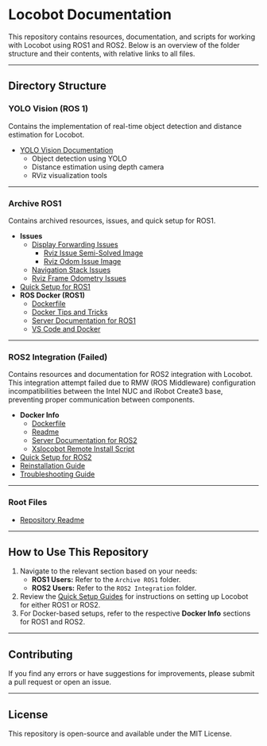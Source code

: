 # Locobot Documentation

This repository contains resources, documentation, and scripts for working with Locobot using ROS1 and ROS2. Below is an overview of the folder structure and their contents, with relative links to all files.

---

## Directory Structure

### YOLO Vision (ROS 1)
Contains the implementation of real-time object detection and distance estimation for Locobot.

- [YOLO Vision Documentation](./yolo_vision/readme.md)
  - Object detection using YOLO
  - Distance estimation using depth camera
  - RViz visualization tools

---

### Archive ROS1
Contains archived resources, issues, and quick setup for ROS1.

- **Issues**
  - [Display Forwarding Issues](./Archive%20ROS1/Issues/Display_Forwarding_Issues.md)
    - [Rviz Issue Semi-Solved Image](./Archive%20ROS1/Issues/images/Rviz_Issue_Semi_Solved.png)
    - [Rviz Odom Issue Image](./Archive%20ROS1/Issues/images/Rviz_Odom_Issue.png)
  - [Navigation Stack Issues](./Archive%20ROS1/Issues/Navigation_Stack_Issues.md)
  - [Rviz Frame Odometry Issues](./Archive%20ROS1/Issues/Rviz_Frame_Odometry_Issues.md)
- [Quick Setup for ROS1](./Archive%20ROS1/quick_setup_Ros1.md)
- **ROS Docker (ROS1)**
  - [Dockerfile](./Archive%20ROS1/Ros_Docker%20(ROS%201)/Dockerfile)
  - [Docker Tips and Tricks](./Archive%20ROS1/Ros_Docker%20(ROS%201)/Docker_Tips_and_Tricks.md)
  - [Server Documentation for ROS1](./Archive%20ROS1/Ros_Docker%20(ROS%201)/Server_Documentation_Ros1.md)
  - [VS Code and Docker](./Archive%20ROS1/Ros_Docker%20(ROS%201)/VS_Code_and_Docker.md)

---
### ROS2 Integration (Failed)
Contains resources and documentation for ROS2 integration with Locobot. This integration attempt failed due to RMW (ROS Middleware) configuration incompatibilities between the Intel NUC and iRobot Create3 base, preventing proper communication between components.

- **Docker Info**
  - [Dockerfile](./ROS2_Integration/Docker_info/dockerfile)
  - [Readme](./ROS2_Integration/Docker_info/readme.md)
  - [Server Documentation for ROS2](./ROS2_Integration/Docker_info/Server_Documentation_Ros2.md)
  - [Xslocobot Remote Install Script](./ROS2_Integration/Docker_info/xslocobot_remote_install.sh)
- [Quick Setup for ROS2](./ROS2_Integration/quick_setup_Ros2.md)
- [Reinstallation Guide](./ROS2_Integration/Reinstallation.md)
- [Troubleshooting Guide](./ROS2_Integration/troubleshooting.md)

---

### Root Files
- [Repository Readme](./readme.md)

---

## How to Use This Repository
1. Navigate to the relevant section based on your needs:
   - **ROS1 Users:** Refer to the `Archive ROS1` folder.
   - **ROS2 Users:** Refer to the `ROS2 Integration` folder.
2. Review the [Quick Setup Guides](./ROS2_Integration/quick_setup_Ros2.md) for instructions on setting up Locobot for either ROS1 or ROS2.
3. For Docker-based setups, refer to the respective **Docker Info** sections for ROS1 and ROS2.

---

## Contributing
If you find any errors or have suggestions for improvements, please submit a pull request or open an issue.

---

## License
This repository is open-source and available under the MIT License.

  


